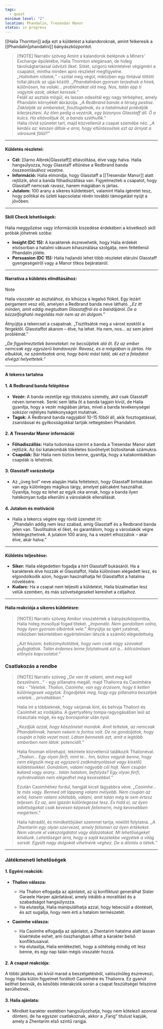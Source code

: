 ```yaml
---
tags:
  - quest
minimum level: "2"
location: Phandalin, Tresendar Manor
status: in progress
---
```

[[Halia Thornton]] adja ezt a küldetést a kalandoroknak, amint felkeresik a [[Phandalin|phandalini]] bányászközpontot.

> [!NOTE] Narratív szöveg
> Amint a kalandorok belépnek a Miners' Exchange épületébe, Halia Thornton elegánsan, de hideg távolságtartással üdvözli őket. Sötét, szigorú tekintetével végigméri a csapatot, mintha minden apró részletet megfigyelne.<br>
> _„Hallottam rólatok,”_ – szólal meg végül, miközben egy tintával töltött tollal játszik az ujjai között. _„Phandalinban gyorsan terjednek a hírek, különösen, ha valaki... problémákat old meg. Nos, talán épp ti vagytok azok, akiket keresek.”_<br>
> Feláll az asztala mögül, és lassan odasétál egy nagy térképhez, amely Phandalin környékét ábrázolja. _„A Redbrand banda a térség pestise. Zaklatják az embereket, fosztogatnak, és a hatalmukat próbálják kiterjeszteni. Az élen pedig a vezérük, egy bizonyos Glasstaff áll. Ő a kulcs. Ha eltávolítjuk őt, a banda széthullik.”_<br>
> Halia rövid szünetet tart, majd közvetlenül a csapat szemébe néz. _„A kérdés az: készen álltok-e arra, hogy eltüntessétek ezt az árnyat a városunk fölül?”_

---
#### **Küldetés részletei:**

- **Cél:** [[Iarno Albrek|Glasstaff]] eltávolítása, élve vagy halva. Halia hangsúlyozza, hogy Glasstaff eltűnése a Redbrand banda összeomlásához vezetne.
- **Információ:** Halia elmondja, hogy Glasstaff a [[Tresendar Manor]] alatt rejtőzik, ahol a banda főhadiszállása van. Figyelmezteti a csapatot, hogy Glasstaff nemcsak ravasz, hanem mágiában is jártas.
- **Jutalom:** 100 arany a sikeres küldetésért, valamint Halia ígéretet tesz, hogy politikai és üzleti kapcsolatai révén további támogatást nyújt a jövőben.
---
#### **Skill Check lehetőségek:**

Halia meggyőzése vagy információk kiszedése érdekében a következő skill próbák jöhetnek szóba:

- **Insight (DC 15):** A karakterek észrevehetik, hogy Halia érdekét elsősorban a hatalmi vákuum kihasználása szolgálja, nem feltétlenül Phandalin jóléte.
- **Persuasion (DC 15):** Halia hajlandó lehet több részletet elárulni Glasstaff gyengeségeiről vagy a Manor titkos bejáratairól.

---

#### **Narratíva a küldetés elindításához:**

> [!NOTE]
> Halia visszatér az asztalához, és kihúzza a legalsó fiókot. Egy lezárt pergament vesz elő, amelyen a Redbrand banda neve látható. *„Ez itt minden, amit eddig megtudtam Glasstaffról és a bandájáról. De a kézzelfogható megoldás már nem az én dolgom.”*
> 
> Átnyújtja a tekercset a csapatnak. „Tisztítsátok meg a várost ezektől a férgektől. Glasstaffot akarom – élve, ha lehet. Ha nem, nos… az sem jelent problémát.”
> 
> *„De figyelmeztetlek benneteket: ne becsüljétek alá őt. Ez az ember nemcsak egy egyszerű bandavezér. Ravasz, és a mágiában is jártas. Ha elbuktok, ne számítsatok arra, hogy bárki mást talál, aki ezt a feladatot elvégzi helyettetek.”*

---
#### **A tekercs tartalma**
#### **1. A Redbrand banda felépítése**

- **Vezér:** A banda vezetője egy titokzatos személy, akit csak Glasstaff néven ismernek. Senki sem látta őt a banda tagjain kívül, de Halia gyanítja, hogy a vezér mágiában jártas, mivel a banda tevékenységei sokszor rejtélyes hatékonyságot mutatnak.
- **Tagok:** A Redbrand banda nagyjából 10-15 főből áll, akik fosztogatással, zsarolással és gyilkosságokkal tartják rettegésben Phandalint.

#### **2. A Tresendar Manor információi**

- **Főhadiszállás:** Halia tudomása szerint a banda a Tresendar Manor alatt rejtőzik. Az ősi katakombák tökéletes búvóhelyet biztosítanak számukra.
- **Csapdák:** Bár Halia nem biztos benne, gyanítja, hogy a katakombákban csapdák is lehetnek.

#### **3. Glasstaff varázsbotja**

- Az „üveg bot” neve alapján Halia feltételezi, hogy Glasstaff birtokában van egy különleges mágikus tárgy, amelyet pálcaként használhat. Gyanítja, hogy ez lehet az egyik oka annak, hogy a banda ilyen hatékonyan tudja elkerülni a városlakók ellenállását.

#### **4. Jutalom és motiváció**

- Halia a tekercs végére egy rövid üzenetet írt:  
    „Phandalin addig nem lesz szabad, amíg Glasstaff és a Redbrand banda jelen van. Távolítsátok el őket, és garantálom, hogy a városlakók végre fellélegezhetnek. A jutalom 100 arany, ha a vezért elhozzátok – akár élve, akár halva.”
---
#### **Küldetés teljesítése:**

- **Siker:** Halia elégedetten fogadja a hírt Glasstaff bukásáról. Ha a karakterek élve hozzák el Glasstaffot, Halia különösen elégedett lesz, és elgondolkodik azon, hogyan használhatja fel Glasstaffot a hatalma növelésére.
- **Kudarc:** Ha a csapat nem teljesíti a küldetést, Halia bizalmatlan lesz velük szemben, és más szövetségeseket kereshet a céljaihoz.

---

#### **Halia reakciója a sikeres küldetésre:**

> [!NOTE] Narratív szöveg
> Amikor visszatértek a bányászközpontba, Halia hideg mosollyal fogad titeket. _„Imponáló. Nem gondoltam volna, hogy ilyen gyorsan elbántok vele.”_ Átnyújtja az ígért jutalmat, miközben tekintetében egyértelműen látszik a számító elégedettség.
> 
> _„Azt hiszem, bebizonyítottátok, hogy nem csak nagy szavakat pufogtattok. Talán érdemes lenne folytatnunk ezt a... kölcsönösen előnyös kapcsolatot."_

### **Csatlakozás a rendbe**

> [!NOTE] Narratív szöveg
> _„De van itt valami, amit meg kell beszélnem...”_ - egy pillanatra megáll, majd Thalionra és Caoimhéra néz - *"Veletek. Thalion, Caoimhe, van egy érzésem, hogy ti ketten különlegesek vagytok. Engedjétek meg, hogy egy pillanatra beszéljek veletek… privátabban.”*
> 
> Halia int a többieknek, hogy várjanak kint, és behívja Thaliont és Caoimhét az irodájába. A gyertyafény tompa ragyogásában leül az íróasztala mögé, és egy borospohár után nyúl.
> 
> *„Kezdjük azzal, hogy köszönetet mondok. Amit tettetek, az nemcsak Phandalinnak, hanem nekem is fontos volt. De ne gondoljátok, hogy csupán a hála vezet most. Látom bennetek azt, amit a legtöbb emberben nem látok: potenciált.”*
> 
> Halia finoman előrehajol, tekintete közvetlenül találkozik Thalionéval. *„Thalion... Egy olyan férfi, mint te… hm, biztos vagyok benne, hogy nem elégszik meg az egyszerű zsákmányolással vagy kisstílű küldetésekkel. Gondolom, valami nagyobb cél hajt. Nem csupán kaland vagy arany… talán hatalom, befolyás? Egy olyan férfi, nyilvánvalóan nem elégedhet meg kevesebbel.”*
> 
> Ezután Caoimhéhez fordul, hangját kicsit lágyabbra véve. *„Caoimhe… te más vagy. Benned ott lappang valami mélyebb. Nem csupán az erőd, hanem valami sötétebb, valami, amit talán még te sem értesz teljesen. Ez az, ami igazán különlegessé tesz. És hidd el, az ilyen adottságokat csak kevesen képesek felismerni, még kevesebben megérteni.”*
> 
> Halia hátradől, és mindkettőjüket szemmel tartja, mielőtt folytatná. *„A Zhentarim egy olyan szervezet, amely felismeri az ilyen értékeket. Nem várunk el vakszolgálatot vagy áldozatokat. Mi lehetőségeket kínálunk. Lehetőséget arra, hogy a saját kezetekbe vegyétek a világ sorsát. Együtt nagy dolgokat vihetnénk véghez. De a döntés a tiétek.”*

---

### **Játékmeneti lehetőségek**

#### **1. Egyéni reakciók:**

- **Thalion válasza:**
    
    - Ha Thalion elfogadja az ajánlatot, az új konfliktust generálhat Sister Garaele Harper ajánlatával, amely inkább a moralitást és a szabadságot hangsúlyozza.
    - Ha elutasítja, Halia manipulálhatja azzal, hogy lebecsüli a döntését, és azt sugallja, hogy nem érti a hatalom természetét.
- **Caoimhe válasza:**
    
    - Ha Caoimhe elfogadja az ajánlatot, a Zhentarim hatalma alatt lassan kísértésbe eshet, ami összhangban állhat a karakter belső konfliktusaival.
    - Ha elutasítja, Halia emlékezteti, hogy a sötétség mindig ott lesz benne, és egy nap talán mégis visszatér hozzá.

#### **2. A csapat reakciója:**

A többi játékos, aki kívül marad a beszélgetésből, valószínűleg észreveszi, hogy Halia külön figyelmet fordított Caoimhére és Thalionra. Ez gyanút kelthet bennük, és későbbi interakciók során a csapat feszültségei felszínre kerülhetnek.

#### **3. Halia ajánlata:**

- Mindkét karakter esetében hangsúlyozhatja, hogy nem kötelező azonnal dönteni, de ha egyszer csatlakoznak, akkor a „Fang” titulust kapják, amely a Zhentarim első szintű rangja.
